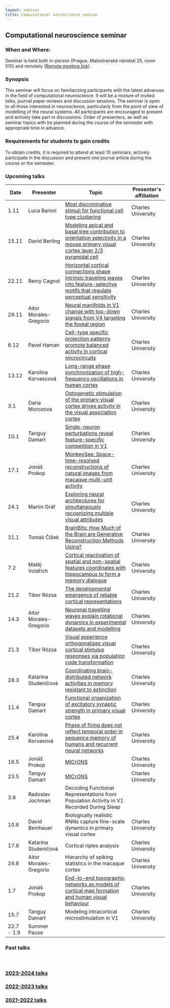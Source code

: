 ```yaml
---
layout: seminar
title: Computational neuroscience seminar
---
```


## Computational neuroscience seminar 

### When and Where: 

Seminar is held  both in-person (Prague, Malostranské náměstí 25, room 510) and remotely ([Remote meeting link](https://cuni-cz.zoom.us/j/95047534877)).

### Synopsis

This seminar will focus on familiarizing participants with the latest advances in the field of computational neuroscience. It will be a mixture of invited talks, journal paper reviews and discussion sessions. The seminar is open to all those interested in neuroscience, particularly from the point of view of modelling of the neural systems.
All participants are encouraged to present and actively take part in discussions. Order of presenters, as well as seminar topics with be planned during the course of the semester with appropriate time in advance.

### Requirements for students to gain credits

To obtain credits, it is required to attend at least 10 seminars, actively participate in the discussion and present one journal article during the course or the semester.

### Upcoming talks

|Date| Presenter | Topic  |  Presenter's affiliation |
|-------|---------------------------------|----|----| 
|1.11   | Luca Baroni | [Most discriminative stimuli for functional cell type clustering](https://www.ncbi.nlm.nih.gov/pmc/articles/PMC10980086/) | Charles University |
|15.11   | David Berling | [Modeling apical and basal tree contribution to orientation selectivity in a mouse primary visual cortex layer 2/3 pyramidal cell](https://elifesciences.org/articles/91627) | Charles University |
|22.11   | Remy Cagnol | [Horizontal cortical connections shape intrinsic traveling waves into feature-selective motifs that regulate perceptual sensitivity](https://www.cell.com/cell-reports/fulltext/S2211-1247(24)01058-1) | Charles University |
|29.11   | Aitor Morales-Gregorio | [Neural manifolds in V1 change with top-down signals from V4 targeting the foveal region](https://www.cell.com/cell-reports/fulltext/S2211-1247(24)00699-5) | Charles University |
|6.12   | Pavel Haman | [Cell-type specific projection patterns promote balanced activity in cortical microcircuits](https://doi.org/10.1101/2024.10.03.616539) | Charles University |
|13.12   | Karolína Korvascová |[Long-range phase synchronization of high-frequency oscillations in human cortex](https://www.nature.com/articles/s41467-020-18975-8) | Charles University |
|3.1  | Daria Morozova | [Optogenetic stimulation of the primary visual cortex drives activity in the visual association cortex](https://pubmed.ncbi.nlm.nih.gov/37397814/) | Charles University |
|10.1   | Tanguy Damart | [Single-neuron perturbations reveal feature-specific competition in V1](https://www.nature.com/articles/s41586-019-0997-6)| Charles University |
|17.1  | Jonáš Prokop | [MonkeySee: Space-time-resolved reconstructions of natural images from macaque multi-unit activity](https://openreview.net/pdf?id=OWwdlxwnFN) | Charles University |
|24.1   | Martin Gráf | [Exploring neural architectures for simultaneously recognizing multiple visual attributes](https://www.nature.com/articles/s41598-024-80679-6#Sec13) | Charles University |
|31.1   | Tomáš Čížek | [BrainBits: How Much of the Brain are Generative Reconstruction Methods Using?](https://arxiv.org/abs/2411.02783) | Charles University |
|7.2  | Matěj Voldřich | [Cortical reactivation of spatial and non-spatial features coordinates with hippocampus to form a memory dialogue](https://www.nature.com/articles/s41467-023-43254-7) | Charles University |
|21.2   | Tibor Rózsa | [The developmental emergence of reliable cortical representations](https://www.nature.com/articles/s41593-024-01857-3) | Charles University |
|14.3   | Aitor Morales-Gregorio | [Neuronal travelling waves explain rotational dynamics in experimental datasets and modelling](https://www.nature.com/articles/s41598-024-53907-2) | Charles University |
|21.3  | Tibor Rózsa | [Visual experience orthogonalizes visual cortical stimulus responses via population code transformation](https://www.cell.com/cell-reports/fulltext/S2211-1247(25)00006-3) | Charles University |
|28.3   | Katarína Studeničová | [Coordinating brain-distributed network activities in memory resistant to extinction](https://doi.org/10.1016/j.cell.2023.12.018) | Charles University |
|11.4  | Tanguy Damart | [Functional organization of excitatory synaptic strength in primary visual cortex](https://www.nature.com/articles/nature14182) | Charles University |
|25.4  | Karolína Korvasová | [Phase of firing does not reflect temporal order in sequence memory of humans and recurrent neural networks](https://www.nature.com/articles/s41593-025-01893-7) | Charles University |
|16.5   | Jonáš Prokop | [MICrONS](https://www.microns-explorer.org/vortex) | Charles University |
|23.5   | Tanguy Damart | [MICrONS](https://www.microns-explorer.org/vortex) | Charles University |
|3.6   | Radoslav Jochman | Decoding Functional Representations from Population Activity in V1 Recorded During Sleep |
|10.6   | David Beinhauer | Biologically realistic RNNs capture fine-scale dynamics in primary visual cortex | Charles University |
|17.6   | Katarína Studeničová | Cortical riples analysis | Charles University |
|24.6   | Aitor Morales-Gregorio  | Hierarchy of spiking statistics in the macaque cortex | Charles University |
|1.7   | Jonáš Prokop | [End-to-end topographic networks as models of cortical map formation and human visual behaviour](https://www.nature.com/articles/s41562-025-02220-7)| Charles University |
|15.7   | Tanguy Damart | Modeling intracortical microstimulation in V1 | Charles University |
|22.7 - 1.9 | Summer Pause |




### Past talks
<!-- 
|Date| Presenter |Topic  | Presenter's affiliation |
|----|---------- |------|-------------------------| -->

#### &nbsp;
### [2023-2024 talks](./compneuroseminar2023.html)
### [2022-2023 talks](./compneuroseminar2022.html)
### [2021-2022 talks](./compneuroseminar2021.html)

